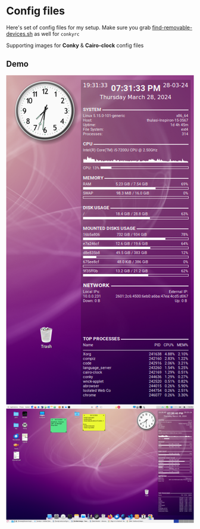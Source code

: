 # Config files

Here's set of config files for my setup. Make sure you grab [find-removable-devices.sh](./find-removable-devices.sh) as well for `conkyrc`


Supporting images for **Conky** & **Cairo-clock** config files
## Demo
![screenshot](./config-2.png)
![screenshot](./config-ss.png)